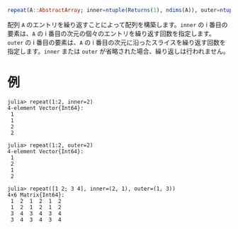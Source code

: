 ```julia
repeat(A::AbstractArray; inner=ntuple(Returns(1), ndims(A)), outer=ntuple(Returns(1), ndims(A)))
```

配列 `A` のエントリを繰り返すことによって配列を構築します。`inner` の i 番目の要素は、`A` の i 番目の次元の個々のエントリを繰り返す回数を指定します。`outer` の i 番目の要素は、`A` の i 番目の次元に沿ったスライスを繰り返す回数を指定します。`inner` または `outer` が省略された場合、繰り返しは行われません。

# 例

```jldoctest
julia> repeat(1:2, inner=2)
4-element Vector{Int64}:
 1
 1
 2
 2

julia> repeat(1:2, outer=2)
4-element Vector{Int64}:
 1
 2
 1
 2

julia> repeat([1 2; 3 4], inner=(2, 1), outer=(1, 3))
4×6 Matrix{Int64}:
 1  2  1  2  1  2
 1  2  1  2  1  2
 3  4  3  4  3  4
 3  4  3  4  3  4
```
